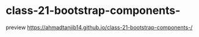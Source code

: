 # class-21-bootstrap-components-
preview
https://ahmadtanjib14.github.io/class-21-bootstrap-components-/
